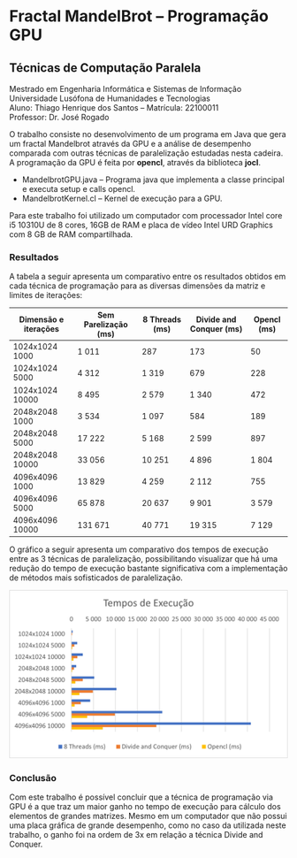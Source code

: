 # Fractal MandelBrot – Programação GPU
## Técnicas de Computação Paralela
Mestrado em Engenharia Informática e Sistemas de Informação
<br />
Universidade Lusófona de Humanidades e Tecnologias
<br />
Aluno: Thiago Henrique dos Santos – Matrícula: 22100011
<br />
Professor: Dr. José Rogado

O trabalho consiste no desenvolvimento de um programa em Java que gera um fractal Mandelbrot através da GPU e a análise de desempenho comparada com outras técnicas de paralelização estudadas nesta cadeira. A programação da GPU é feita por **opencl**, através da biblioteca **jocl**. 

- MandelbrotGPU.java – Programa java que implementa a classe principal e executa setup e calls opencl.
- MandelbrotKernel.cl – Kernel de execução para a GPU.

Para este trabalho foi utilizado um computador com processador Intel core i5 10310U de 8 cores, 16GB de RAM e placa de vídeo Intel URD Graphics com 8 GB de RAM compartilhada. 

### Resultados
A tabela a seguir apresenta um comparativo entre os resultados obtidos em cada técnica de programação para as diversas dimensões da matriz e limites de iterações:

| **Dimensão e iterações** | **Sem Parelização (ms)** | **8 Threads (ms)** | **Divide and Conquer (ms)** | **Opencl (ms)** |
| --- | --- | --- | --- | --- |
| 1024x1024 1000 | 1 011 | 287 | 173 | 50 |
| 1024x1024 5000 | 4 312 | 1 319 | 679 | 228 |
| 1024x1024 10000 | 8 495 | 2 579 | 1 340 | 472 |
| 2048x2048 1000 | 3 534 | 1 097 | 584 | 189 |
| 2048x2048 5000 | 17 222 | 5 168 | 2 599 | 897 |
| 2048x2048 10000 | 33 056 | 10 251 | 4 896 | 1 804 |
| 4096x4096 1000 | 13 829 | 4 259 | 2 112 | 755 |
| 4096x4096 5000 | 65 878 | 20 637 | 9 901 | 3 579 |
| 4096x4096 10000 | 131 671 | 40 771 | 19 315 | 7 129 |

O gráfico a seguir apresenta um comparativo dos tempos de execução entre as 3 técnicas de paralelização, possibilitando visualizar que há uma redução do tempo de execução bastante significativa com a implementação de métodos mais sofisticados de paralelização.

![Alt text](images/grafico.png "Optional title")

### Conclusão
Com este trabalho é possível concluir que a técnica de programação via GPU é a que traz um maior ganho no tempo de execução para cálculo dos elementos de grandes matrizes. Mesmo em um computador que não possui uma placa gráfica de grande desempenho, como no caso da utilizada neste trabalho, o ganho foi na ordem de 3x em relação a técnica Divide and Conquer.